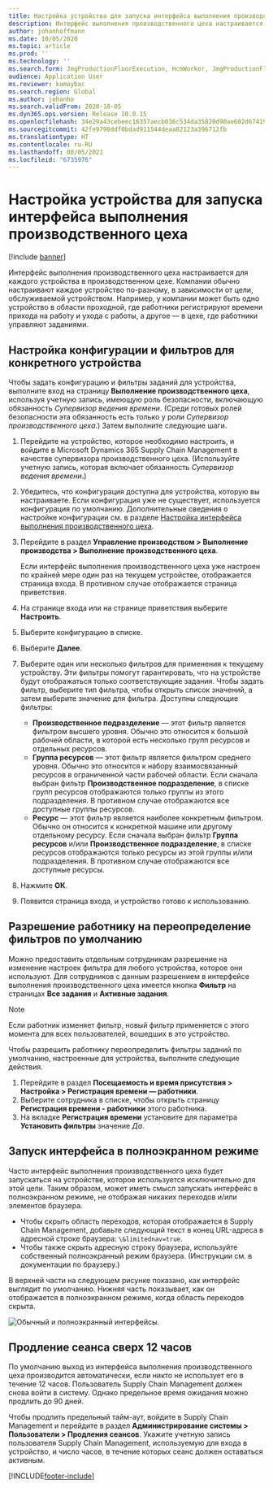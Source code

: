 ```yaml
---
title: Настройка устройства для запуска интерфейса выполнения производственного цеха
description: Интерфейс выполнения производственного цеха настраивается для каждого устройства в производственном цехе. Компании обычно настраивают каждое устройство по-разному, в зависимости от цели, обслуживаемой устройством. Например, у компании может быть одно устройство в области проходной, где работники регистрируют времени прихода на работу и ухода с работы, а другое — в цехе, где работники управляют заданиями.
author: johanhoffmann
ms.date: 10/05/2020
ms.topic: article
ms.prod: ''
ms.technology: ''
ms.search.form: JmgProductionFloorExecution, HcmWorker, JmgProductionFloorExecutionDeviceConfiguration
audience: Application User
ms.reviewer: kamaybac
ms.search.region: Global
ms.author: johanho
ms.search.validFrom: 2020-10-05
ms.dyn365.ops.version: Release 10.0.15
ms.openlocfilehash: 34e29a43cebeec16357aecb036c534da35820d90ae602d67419a9606afc542ee
ms.sourcegitcommit: 42fe9790ddf0bdad911544deaa82123a396712fb
ms.translationtype: HT
ms.contentlocale: ru-RU
ms.lasthandoff: 08/05/2021
ms.locfileid: "6735976"
---
```

# <a name="set-up-a-device-to-run-the-production-floor-execution-interface"></a>Настройка устройства для запуска интерфейса выполнения производственного цеха

[!include [banner](../includes/banner.md)]

Интерфейс выполнения производственного цеха настраивается для каждого устройства в производственном цехе. Компании обычно настраивают каждое устройство по-разному, в зависимости от цели, обслуживаемой устройством. Например, у компании может быть одно устройство в области проходной, где работники регистрируют времени прихода на работу и ухода с работы, а другое — в цехе, где работники управляют заданиями.

## <a name="set-the-configuration-and-filters-for-a-specific-device"></a>Настройка конфигурации и фильтров для конкретного устройства

Чтобы задать конфигурацию и фильтры заданий для устройства, выполните вход на страницу **Выполнение производственного цеха**, используя учетную запись, имеющую роль безопасности, включающую обязанность *Супервизор ведения времени*. (Среди готовых ролей безопасности эта обязанность есть только у роли *Супервизор производственного цеха*.) Затем выполните следующие шаги.

1. Перейдите на устройство, которое необходимо настроить, и войдите в Microsoft Dynamics 365 Supply Chain Management в качестве супервизора производственного цеха. (Используйте учетную запись, которая включает обязанность *Супервизор ведения времени*.)
1. Убедитесь, что конфигурация доступна для устройства, которую вы настраиваете. Если конфигурация уже не существует, используется конфигурация по умолчанию. Дополнительные сведения о настройке конфигурации см. в разделе [Настройка интерфейса выполнения производственного цеха](production-floor-execution-configure.md).
1. Перейдите в раздел **Управление производством \> Выполнение производства \> Выполнение производственного цеха**.

    Если интерфейс выполнения производственного цеха уже настроен по крайней мере один раз на текущем устройстве, отображается страница входа. В противном случае отображается страница приветствия.

1. На странице входа или на странице приветствия выберите **Настроить**.
1. Выберите конфигурацию в списке.
1. Выберите **Далее**.
1. Выберите один или несколько фильтров для применения к текущему устройству. Эти фильтры помогут гарантировать, что на устройстве будут отображаться только соответствующие задания. Чтобы задать фильтр, выберите тип фильтра, чтобы открыть список значений, а затем выберите значение для фильтра. Доступны следующие фильтры:

    - **Производственное подразделение** — этот фильтр является фильтром высшего уровня. Обычно это относится к большой рабочей области, в которой есть несколько групп ресурсов и отдельных ресурсов.
    - **Группа ресурсов** — этот фильтр является фильтром среднего уровня. Обычно это относится к набору взаимосвязанный ресурсов в ограниченной части рабочей области. Если сначала выбран фильтр **Производственное подразделение**, в списке групп ресурсов отображаются только группы из этого подразделения. В противном случае отображаются все доступные группы ресурсов.
    - **Ресурс** — этот фильтр является наиболее конкретным фильтром. Обычно он относится к конкретной машине или другому отдельному ресурсу. Если сначала выбран фильтр **Группа ресурсов** и/или **Производственное подразделение**, в списке ресурсов отображаются только ресурсы из этой группы и/или подразделения. В противном случае отображаются все доступные ресурсы.

1. Нажмите **ОК**.
1. Появится страница входа, и устройство готово к использованию.

## <a name="allow-a-worker-to-override-the-default-filters"></a>Разрешение работнику на переопределение фильтров по умолчанию

Можно предоставить отдельным сотрудникам разрешение на изменение настроек фильтра для любого устройства, которое они используют. Для сотрудников с данным разрешением в интерфейсе выполнения производственного цеха имеется кнопка **Фильтр** на страницах **Все задания** и **Активные задания**.

> [!NOTE]
> Если работник изменяет фильтр, новый фильтр применяется с этого момента для всех пользователей, вошедших в это устройство.

Чтобы разрешить работнику переопределить фильтры заданий по умолчанию, настроенные для устройства, выполните следующие действия.

1. Перейдите в раздел **Посещаемость и время присутствия \> Настройка \> Регистрация времени — работники**.
1. Выберите сотрудника в списке, чтобы открыть страницу **Регистрация времени - работники** этого работника.
1. На вкладке **Регистрация времени** установите для параметра **Установить фильтры** значение *Да*.

## <a name="run-the-interface-in-full-screen-mode"></a>Запуск интерфейса в полноэкранном режиме

Часто интерфейс выполнения производственного цеха будет запускаться на устройстве, которое используется исключительно для этой цели. Таким образом, может иметь смысл запускать интерфейс в полноэкранном режиме, не отображая никаких переходов и/или элементов браузера.

- Чтобы скрыть область переходов, которая отображается в Supply Chain Management, добавьте следующий текст в конец URL-адреса в адресной строке браузера: `\&limitednav=true`.
- Чтобы также скрыть адресную строку браузера, используйте собственный полноэкранный режим браузера. (Инструкции см. в документации по браузеру.)

В верхней части на следующем рисунке показано, как интерфейс выглядит по умолчанию. Нижняя часть показывает, как он отображается в полноэкранном режиме, когда область переходов скрыта.

![Обычный и полноэкранный интерфейсы.](media/pfei-full-screen.png "Обычный и полноэкранный интерфейсы")

## <a name="extend-the-session-past-12-hours"></a>Продление сеанса сверх 12 часов

По умолчанию выход из интерфейса выполнения производственного цеха производится автоматически, если никто не использует его в течение 12 часов. Пользователь Supply Chain Management должен снова войти в систему. Однако предельное время ожидания можно продлить до 90 дней.

Чтобы продлить предельный тайм-аут, войдите в Supply Chain Management и перейдите в раздел **Администрирование системы \> Пользователи \> Продления сеансов**. Укажите учетную запись пользователя Supply Chain Management, используемую для входа в устройство, и число часов, в течение которых сеанс должен оставаться активным.


[!INCLUDE[footer-include](../../includes/footer-banner.md)]